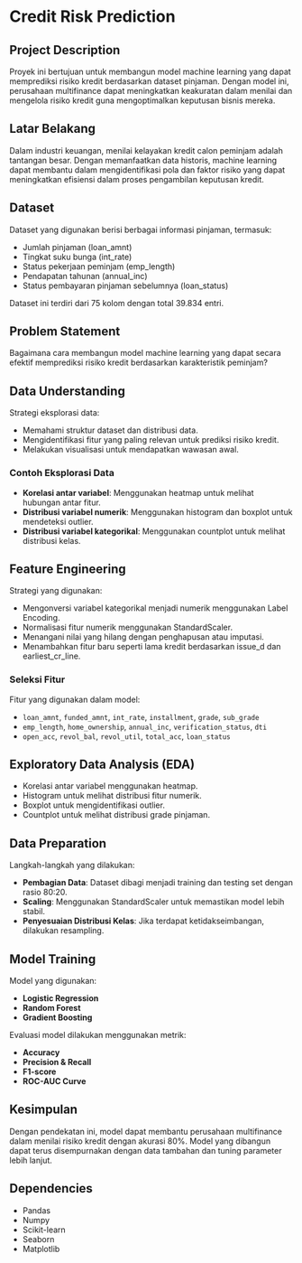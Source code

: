 # Credit Risk Prediction

## Project Description
Proyek ini bertujuan untuk membangun model machine learning yang dapat memprediksi risiko kredit berdasarkan dataset pinjaman. Dengan model ini, perusahaan multifinance dapat meningkatkan keakuratan dalam menilai dan mengelola risiko kredit guna mengoptimalkan keputusan bisnis mereka.

## Latar Belakang
Dalam industri keuangan, menilai kelayakan kredit calon peminjam adalah tantangan besar. Dengan memanfaatkan data historis, machine learning dapat membantu dalam mengidentifikasi pola dan faktor risiko yang dapat meningkatkan efisiensi dalam proses pengambilan keputusan kredit.

## Dataset
Dataset yang digunakan berisi berbagai informasi pinjaman, termasuk:
- Jumlah pinjaman (loan_amnt)
- Tingkat suku bunga (int_rate)
- Status pekerjaan peminjam (emp_length)
- Pendapatan tahunan (annual_inc)
- Status pembayaran pinjaman sebelumnya (loan_status)

Dataset ini terdiri dari 75 kolom dengan total 39.834 entri.

## Problem Statement
Bagaimana cara membangun model machine learning yang dapat secara efektif memprediksi risiko kredit berdasarkan karakteristik peminjam?

## Data Understanding
Strategi eksplorasi data:
- Memahami struktur dataset dan distribusi data.
- Mengidentifikasi fitur yang paling relevan untuk prediksi risiko kredit.
- Melakukan visualisasi untuk mendapatkan wawasan awal.

### Contoh Eksplorasi Data
- **Korelasi antar variabel**: Menggunakan heatmap untuk melihat hubungan antar fitur.
- **Distribusi variabel numerik**: Menggunakan histogram dan boxplot untuk mendeteksi outlier.
- **Distribusi variabel kategorikal**: Menggunakan countplot untuk melihat distribusi kelas.

## Feature Engineering
Strategi yang digunakan:
- Mengonversi variabel kategorikal menjadi numerik menggunakan Label Encoding.
- Normalisasi fitur numerik menggunakan StandardScaler.
- Menangani nilai yang hilang dengan penghapusan atau imputasi.
- Menambahkan fitur baru seperti lama kredit berdasarkan issue_d dan earliest_cr_line.

### Seleksi Fitur
Fitur yang digunakan dalam model:
- `loan_amnt`, `funded_amnt`, `int_rate`, `installment`, `grade`, `sub_grade`
- `emp_length`, `home_ownership`, `annual_inc`, `verification_status`, `dti`
- `open_acc`, `revol_bal`, `revol_util`, `total_acc`, `loan_status`

## Exploratory Data Analysis (EDA)
- Korelasi antar variabel menggunakan heatmap.
- Histogram untuk melihat distribusi fitur numerik.
- Boxplot untuk mengidentifikasi outlier.
- Countplot untuk melihat distribusi grade pinjaman.

## Data Preparation
Langkah-langkah yang dilakukan:
- **Pembagian Data**: Dataset dibagi menjadi training dan testing set dengan rasio 80:20.
- **Scaling**: Menggunakan StandardScaler untuk memastikan model lebih stabil.
- **Penyesuaian Distribusi Kelas**: Jika terdapat ketidakseimbangan, dilakukan resampling.

## Model Training
Model yang digunakan:
- **Logistic Regression**
- **Random Forest**
- **Gradient Boosting**

Evaluasi model dilakukan menggunakan metrik:
- **Accuracy**
- **Precision & Recall**
- **F1-score**
- **ROC-AUC Curve**

## Kesimpulan
Dengan pendekatan ini, model dapat membantu perusahaan multifinance dalam menilai risiko kredit dengan akurasi 80%. Model yang dibangun dapat terus disempurnakan dengan data tambahan dan tuning parameter lebih lanjut.

## Dependencies
- Pandas
- Numpy
- Scikit-learn
- Seaborn
- Matplotlib

